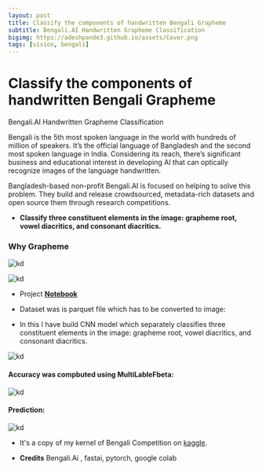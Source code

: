 ```yaml
---
layout: post
title: Classify the components of handwritten Bengali Grapheme
subtitle: Bengali.AI Handwritten Grapheme Classification
bigimg: https://adeshpande3.github.io/assets/Cover.png
tags: [vision, bengali]
---
```


# Classify the components of handwritten Bengali Grapheme

Bengali.AI Handwritten Grapheme Classification

Bengali is the 5th most spoken language in the world with hundreds of million of speakers. It’s the official language of Bangladesh and the second most spoken language in India. Considering its reach, there’s significant business and educational interest in developing AI that can optically recognize images of the language handwritten.

Bangladesh-based non-profit Bengali.AI is focused on helping to solve this problem. They build and release crowdsourced, metadata-rich datasets and open source them through research competitions.

* **Classify three constituent elements in the image: grapheme root, vowel diacritics, and consonant diacritics.**

### Why Grapheme

![kd](https://i.ibb.co/zXtyYTg/graph.jpg)


![kd](https://i.ibb.co/vQHj6RR/grapheme.jpg)

* Project [**Notebook**](https://github.com/shadab4150/Classify-the-components-of-handwritten-Bengali/blob/master/Grapheme_Bengali_Letter_detection.ipynb)

* Dataset was is parquet file which has to be converted to image:

* In this I have build CNN model which separately classifies three constituent elements in the image: grapheme root, vowel diacritics, and consonant diacritics.

![kd](https://i.ibb.co/Rv3gdHH/data.jpg)

#### Accuracy was compbuted using MultiLableFbeta:

![kd](https://i.ibb.co/LC6rJRN/score.jpg)

#### Prediction:

![kd](https://i.ibb.co/k9t2CSC/prediction.jpg)

* It's a copy of my kernel of Bengali Competition on [kaggle](https://i.ibb.co/k9t2CSC/prediction.jpg).

* **Credits** Bengali.Ai , fastai, pytorch, google colab
